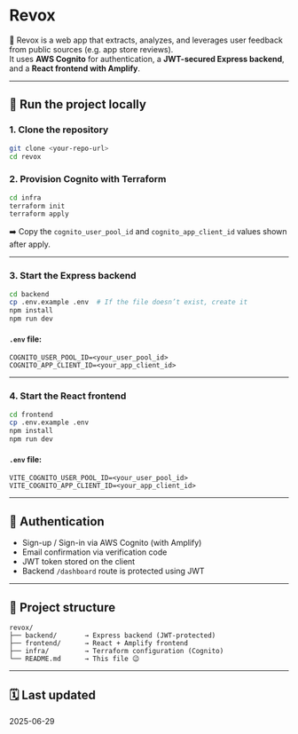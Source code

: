 # Revox

🧠 Revox is a web app that extracts, analyzes, and leverages user feedback from public sources (e.g. app store reviews).  
It uses **AWS Cognito** for authentication, a **JWT-secured Express backend**, and a **React frontend with Amplify**.

---

## 🚀 Run the project locally

### 1. Clone the repository
```bash
git clone <your-repo-url>
cd revox
```

### 2. Provision Cognito with Terraform
```bash
cd infra
terraform init
terraform apply
```
➡️ Copy the `cognito_user_pool_id` and `cognito_app_client_id` values shown after apply.

---

### 3. Start the Express backend
```bash
cd backend
cp .env.example .env  # If the file doesn’t exist, create it
npm install
npm run dev
```

#### `.env` file:
```
COGNITO_USER_POOL_ID=<your_user_pool_id>
COGNITO_APP_CLIENT_ID=<your_app_client_id>
```

---

### 4. Start the React frontend
```bash
cd frontend
cp .env.example .env
npm install
npm run dev
```

#### `.env` file:
```
VITE_COGNITO_USER_POOL_ID=<your_user_pool_id>
VITE_COGNITO_APP_CLIENT_ID=<your_app_client_id>
```

---

## 🔐 Authentication

- Sign-up / Sign-in via AWS Cognito (with Amplify)
- Email confirmation via verification code
- JWT token stored on the client
- Backend `/dashboard` route is protected using JWT

---

## 📁 Project structure

```
revox/
├── backend/       → Express backend (JWT-protected)
├── frontend/      → React + Amplify frontend
├── infra/         → Terraform configuration (Cognito)
└── README.md      → This file 😉
```

---

## 🗓️ Last updated

2025-06-29

